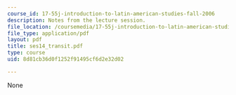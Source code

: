 ```yaml
---
course_id: 17-55j-introduction-to-latin-american-studies-fall-2006
description: Notes from the lecture session.
file_location: /coursemedia/17-55j-introduction-to-latin-american-studies-fall-2006/8d81cb36d0f1252f91495cf6d2e32d02_ses14_transit.pdf
file_type: application/pdf
layout: pdf
title: ses14_transit.pdf
type: course
uid: 8d81cb36d0f1252f91495cf6d2e32d02

---
```

None